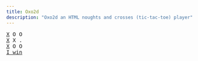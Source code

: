 ```yaml
---
title: Oxo2d 
description: "Oxo2d an HTML noughts and crosses (tic-tac-toe) player"
---
```


<pre class="oxo2d">
<u>X</u> O O
<u>X</u> X .
<u>X</u> O O
<a href="../">I win</a>
</pre>
